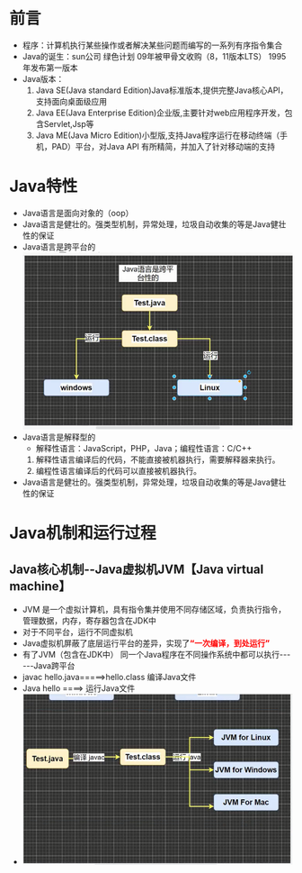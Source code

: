 # 前言
* 程序：计算机执行某些操作或者解决某些问题而编写的一系列有序指令集合
* Java的诞生：sun公司 绿色计划 09年被甲骨文收购（8，11版本LTS） 1995年发布第一版本
* Java版本：
  1.  Java SE(Java standard Edition)Java标准版本,提供完整Java核心API，支持面向桌面级应用
  2. Java EE(Java Enterprise Edition)企业版,主要针对web应用程序开发，包含Servlet,Jsp等
  3. Java ME(Java Micro Edition)小型版,支持Java程序运行在移动终端（手机，PAD）平台，对Java API 有所精简，并加入了针对移动端的支持
# Java特性
* Java语言是面向对象的（oop）
* Java语言是健壮的。强类型机制，异常处理，垃圾自动收集的等是Java健壮性的保证
* Java语言是跨平台的![跨平台](./img/kuapingtai.png)
* Java语言是解释型的
  * 解释性语言：JavaScript，PHP，Java；编程性语言：C/C++
  1. 解释性语言编译后的代码，不能直接被机器执行，需要解释器来执行。
  2. 编程性语言编译后的代码可以直接被机器执行。
* Java语言是健壮的。强类型机制，异常处理，垃圾自动收集的等是Java健壮性的保证
# Java机制和运行过程
## Java核心机制--Java虚拟机JVM【Java virtual machine】
* JVM 是一个虚拟计算机，具有指令集并使用不同存储区域，负责执行指令，管理数据，内存，寄存器包含在JDK中
* 对于不同平台，运行不同虚拟机
* Java虚拟机屏蔽了底层运行平台的差异，实现了<span style="color:red;font-weight:800;">“一次编译，到处运行”</span>
* 有了JVM（包含在JDK中） 同一个Java程序在不同操作系统中都可以执行------Java跨平台
* javac hello.java=====>hello.class 编译Java文件
* Java hello ====> 运行Java文件
* ![java运行机制](./img/yunxingjizhi.png)